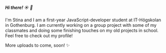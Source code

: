 ##### Hi there! ☀️ 🍊

I'm Stina and I am a first-year JavaScript-developer student at IT-Högskolan in Gothenburg.
I am currently working on a group project with some of my classmates and doing some finishing touches on my old projects in school. 
Feel free to check out my profile!

More uploads to come, soon! ✨

 

<!--
**StinaNorqvist/StinaNorqvist** is a ✨ _special_ ✨ repository because its `README.md` (this file) appears on your GitHub profile.

Here are some ideas to get you started:

- 🔭 I’m currently working on ...
- 🌱 I’m currently learning ...
- 👯 I’m looking to collaborate on ...
- 🤔 I’m looking for help with ...
- 💬 Ask me about ...
- 📫 How to reach me: ...
- 😄 Pronouns: ...
- ⚡ Fun fact: ...
-->
